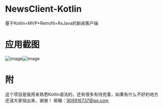 # NewsClient-Kotlin
基于Kotlin+MVP+Retrofit+RxJava的新闻客户端
# 应用截图
![image](http://m.qpic.cn/psb?/V1486Uno1i1m7T/OWEKDvvaE402dPltNOjJdev.OVJ6X*S.lKTEbzx8Exs!/b/dPIAAAAAAAAA&bo=QAIABEACAAQDCSw!&rf=viewer_4)![image](http://m.qpic.cn/psb?/V1486Uno1i1m7T/9BAynC.5uNWyIQ6VRNLd7x4IAnsmvmCpRUFSpnX9J4M!/b/dF4BAAAAAAAA&bo=QAIABEACAAQDKQw!&rf=viewer_4)

# 附
这个项目是我用来熟悉Kotlin语法的，还有很多有待完善，如果有什么不好的地方还请大家指出来，谢谢！
邮箱：909916737@qq.com

